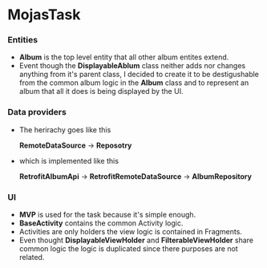 # MojasTask

### Entities
- **Album** is the top level entity that all other album entites extend.
- Event though the **DisplayableAblum** class neither adds nor changes anything from it's parent class, I decided to create it to be destigushable from the common album logic in the **Album** class and to represent an album that all it does is being displayed by the UI.
     
### Data providers
- The herirachy goes like this

   **RemoteDataSource** -> **Reposotry**
- which is implemented like this

   **RetrofitAlbumApi** -> **RetrofitRemoteDataSource** -> **AlbumRepository**

### UI
- **MVP** is used for the task because it's simple enough.
- **BaseActivity**  contains the common Activity logic.
- Activities are only holders the view logic is contained in Fragments.
- Even thought **DisplayableViewHolder** and **FilterableViewHolder** share common logic the logic is duplicated since there purposes are not related.
